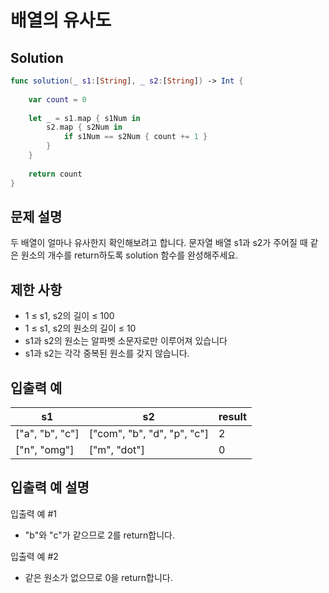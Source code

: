 # 배열의 유사도

## Solution
```swift
func solution(_ s1:[String], _ s2:[String]) -> Int {
    
    var count = 0
    
    let _ = s1.map { s1Num in
        s2.map { s2Num in
            if s1Num == s2Num { count += 1 }
        }
    }
    
    return count
}
```

## 문제 설명
두 배열이 얼마나 유사한지 확인해보려고 합니다. 문자열 배열 s1과 s2가 주어질 때 같은 원소의 개수를 return하도록 solution 함수를 완성해주세요.

## 제한 사항
- 1 ≤ s1, s2의 길이 ≤ 100
- 1 ≤ s1, s2의 원소의 길이 ≤ 10
- s1과 s2의 원소는 알파벳 소문자로만 이루어져 있습니다
- s1과 s2는 각각 중복된 원소를 갖지 않습니다.

## 입출력 예
|s1|s2|result|
|--|--|------|
|["a", "b", "c"]|["com", "b", "d", "p", "c"]|2|
|["n", "omg"]|["m", "dot"]|0|

## 입출력 예 설명
입출력 예 #1
- "b"와 "c"가 같으므로 2를 return합니다.

입출력 예 #2
- 같은 원소가 없으므로 0을 return합니다.

